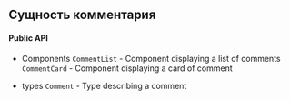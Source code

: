 ## Сущность комментария

#### Public API
- Components
`CommentList` - Component displaying a list of comments
`CommentCard` - Component displaying a card of comment

- types
`Comment` - Type describing a comment

